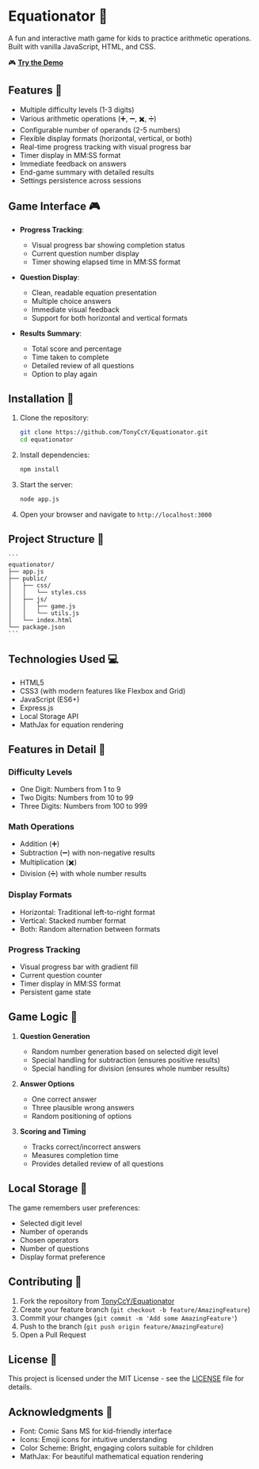 # Equationator 🧮

A fun and interactive math game for kids to practice arithmetic operations. Built with vanilla JavaScript, HTML, and CSS.

🎮 **[Try the Demo](https://equationator.vercel.app/)**

## Features 🌟

- Multiple difficulty levels (1-3 digits)
- Various arithmetic operations (➕, ➖, ✖️, ➗)
- Configurable number of operands (2-5 numbers)
- Flexible display formats (horizontal, vertical, or both)
- Real-time progress tracking with visual progress bar
- Timer display in MM:SS format
- Immediate feedback on answers
- End-game summary with detailed results
- Settings persistence across sessions

## Game Interface 🎮

- **Progress Tracking**:
  - Visual progress bar showing completion status
  - Current question number display
  - Timer showing elapsed time in MM:SS format

- **Question Display**:
  - Clean, readable equation presentation
  - Multiple choice answers
  - Immediate visual feedback
  - Support for both horizontal and vertical formats

- **Results Summary**:
  - Total score and percentage
  - Time taken to complete
  - Detailed review of all questions
  - Option to play again

## Installation 🚀

1. Clone the repository:

    ```bash
    git clone https://github.com/TonyCcY/Equationator.git
    cd equationator
    ```

2. Install dependencies:

    ```bash
    npm install
    ```

3. Start the server:

    ```bash
    node app.js
    ```

4. Open your browser and navigate to `http://localhost:3000`

## Project Structure 📁

    ```
    equationator/
    ├── app.js
    ├── public/
    │   ├── css/
    │   │   └── styles.css
    │   ├── js/
    │   │   ├── game.js
    │   │   └── utils.js
    │   └── index.html
    └── package.json
    ```

## Technologies Used 💻

- HTML5
- CSS3 (with modern features like Flexbox and Grid)
- JavaScript (ES6+)
- Express.js
- Local Storage API
- MathJax for equation rendering

## Features in Detail 📝

### Difficulty Levels
- One Digit: Numbers from 1 to 9
- Two Digits: Numbers from 10 to 99
- Three Digits: Numbers from 100 to 999

### Math Operations
- Addition (➕)
- Subtraction (➖) with non-negative results
- Multiplication (✖️)
- Division (➗) with whole number results

### Display Formats
- Horizontal: Traditional left-to-right format
- Vertical: Stacked number format
- Both: Random alternation between formats

### Progress Tracking
- Visual progress bar with gradient fill
- Current question counter
- Timer display in MM:SS format
- Persistent game state

## Game Logic 🎲

1. **Question Generation**
   - Random number generation based on selected digit level
   - Special handling for subtraction (ensures positive results)
   - Special handling for division (ensures whole number results)

2. **Answer Options**
   - One correct answer
   - Three plausible wrong answers
   - Random positioning of options

3. **Scoring and Timing**
   - Tracks correct/incorrect answers
   - Measures completion time
   - Provides detailed review of all questions

## Local Storage 💾

The game remembers user preferences:
- Selected digit level
- Number of operands
- Chosen operators
- Number of questions
- Display format preference

## Contributing 🤝

1. Fork the repository from [TonyCcY/Equationator](https://github.com/TonyCcY/Equationator)
2. Create your feature branch (`git checkout -b feature/AmazingFeature`)
3. Commit your changes (`git commit -m 'Add some AmazingFeature'`)
4. Push to the branch (`git push origin feature/AmazingFeature`)
5. Open a Pull Request

## License 📄

This project is licensed under the MIT License - see the [LICENSE](LICENSE) file for details.

## Acknowledgments 👏

- Font: Comic Sans MS for kid-friendly interface
- Icons: Emoji icons for intuitive understanding
- Color Scheme: Bright, engaging colors suitable for children
- MathJax: For beautiful mathematical equation rendering